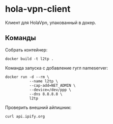 # hola-vpn-client
Клиент для HolaVpn, упакованный в докер.

## Команды

Собрать контейнер:
```
docker build -t l2tp .
```

Команда запуска с добавление гугл nameserver:
```
docker run -d --rm \
           --name l2tp \
           --cap-add=NET_ADMIN \
           --device=/dev/ppp \
           --dns 8.8.8.8 \
           l2tp
```

Проверить внешний айпишник:
```
curl api.ipify.org
```
